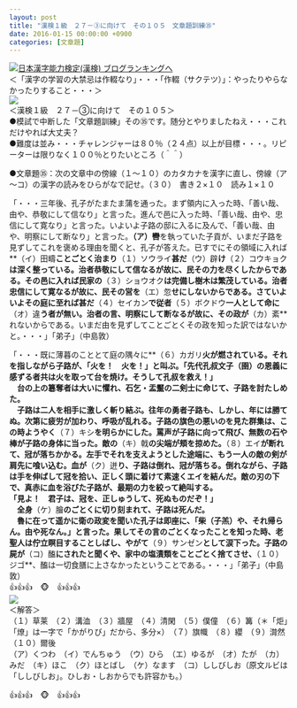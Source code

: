 ```yaml
---
layout: post
title: "漢検１級　２７－③に向けて　その１０５　文章題訓練㉟"
date: 2016-01-15 00:00:00 +0900
categories: [文章題]
---
```


[![](/syuusyuu9701/assets/images/漢検１級-２７－③に向けて-その１０５-文章題訓練㉟-br_c_3028_1.gif)](http://blog.with2.net/link.php?1659096:3028 "日本漢字能力検定(漢検) ブログランキングへ")[日本漢字能力検定(漢検) ブログランキングへ](http://blog.with2.net/link.php?1659096:3028)  
＜「漢字の学習の大禁忌は作輟なり」・・・「作輟（サクテツ）」：やったりやらなかったりすること・・・＞  
![](/syuusyuu9701/assets/images/漢検１級-２７－③に向けて-その１０５-文章題訓練㉟-201464b6ad6fcb19ee45be3616f90bab.jpg)  
＜漢検１級　２７－③に向けて　その１０５＞  
●模試で中断した「文章題訓練」その㉟です。随分とやりましたねえ・・・これだけやれば大丈夫？  
●難度は並み・・・チャレンジャーは８０％（２４点）以上が目標・・・。リピーターは限りなく１００％とりたいところ（＾＾）  
  
●文章題㉟：次の文章中の傍線（１～１０）のカタカナを漢字に直し、傍線（ア～コ）の漢字の読みをひらがなで記せ。（３０）　書き２×１０　読み１×１０  
  
「・・・三年後、孔子がたまたま蒲を通った。まず領内に入った時、「善い哉、由や、恭敬にして信なり」と言った。進んで邑に入った時、「善い哉、由や、忠信にして寛なり」と言った。いよいよ子路の邸に入るに及んで、「善い哉、由や、明察にして断なり」と言った。**（ア）轡**を執っていた子貢が、いまだ子路を見ずしてこれを褒める理由を聞くと、孔子が答えた。已すでにその領域に入れば**（イ）田疇**ことごとく治まり**（１）ソウライ**甚だ**（ウ）辟**け**（２）コウキョク**は深く整っている。治者恭敬にして信なるが故に、民その力を尽くしたからである。その邑に入れば民家の**（３）ショウオク**は完備し樹木は繁茂している。治者忠信にして寛なるが故に、民その営を**（エ）忽**せにしないからである。さていよいよその庭に至れば甚だ**（４）セイカン**で従者**（５）ボクドウ**一人として命に**（オ）違**う者が無い。治者の言、明察にして断なるが故に、その政が**（カ）紊**れないからである。いまだ由を見ずしてことごとくその政を知った訳ではないかと。・・・」「弟子」（中島敦）  
  
「・・・既に薄暮のこととて庭の隅々に**（６）カガリ**火が燃されている。それを指しながら子路が、「火を！　火を！」と叫ぶ。「先代孔叔文子（圉）の恩義に感ずる者共は火を取って台を焼け。そうして孔叔を救え！」  
　台の上の簒奪者は大いに懼れ、石乞・盂黶の二剣士に命じて、子路を討たしめた。  
　子路は二人を相手に激しく斬り結ぶ。往年の勇者子路も、しかし、年には勝てぬ。次第に疲労が加わり、呼吸が乱れる。子路の旗色の悪いのを見た群集は、この時ようやく**（７）キシ**を明らかにした。罵声が子路に向って飛び、無数の石や棒が子路の身体に当った。敵の**（キ）戟**の尖端が頬を掠めた。**（８）エイ**が断れて、冠が落ちかかる。左手でそれを支えようとした途端に、もう一人の敵の剣が肩先に喰い込む。血が**（ク）迸**り、子路は倒れ、冠が落ちる。倒れながら、子路は手を伸ばして冠を拾い、正しく頭に着けて素速くエイを結んだ。敵の刃の下で、真赤に血を浴びた子路が、最期の力を絞って絶叫する。  
「見よ！　君子は、冠を、正しゅうして、死ぬものだぞ！」  
　全身**（ケ）膾**のごとくに切り刻まれて、子路は死んだ。  
　魯に在って遥かに衛の政変を聞いた孔子は即座に、「柴（子羔）や、それ帰らん。由や死なん。」と言った。果してその言のごとくなったことを知った時、老聖人は佇立瞑目することしばし、やがて**（９）サンゼン**として涙下った。子路の屍が**（コ）醢**にされたと聞くや、家中の塩漬類をことごとく捨てさせ、**（１０）ジゴ**、醢は一切食膳に上さなかったということである。・・・」「弟子」（中島敦）  
👍👍👍　🐵　👍👍👍  
![](/syuusyuu9701/assets/images/漢検１級-２７－③に向けて-その１０５-文章題訓練㉟-8809b17e5c025f774d52f0f26ecce2ef.jpg)  
＜解答＞  
（１）草莱　（２）溝洫　（３）牆屋　（４）清閑　（５）僕僮　（６）篝（＊「炬」「燎」は一字で「かがりび」だから、多分×）　（７）旗幟　（８）纓　（９）潸然　（１０）爾後  
（ア）くつわ　（イ）でんちゅう　（ウ）ひら　（エ）ゆるが　（オ）たが　（カ）みだ　（キ）ほこ　（ク）ほとばし　（ケ）なます　（コ）ししびしお（原文ルビは「ししびしお」。ひしお・しおからでも許容かも。）  
  
👍👍👍　🐵　👍👍👍  